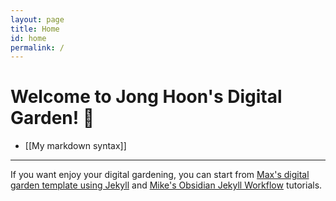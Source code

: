```yaml
---
layout: page
title: Home
id: home
permalink: /
---
```


# Welcome to Jong Hoon's Digital Garden! 🌱

- [[My markdown syntax]]

---
If you want enjoy your digital gardening, you can start from  [Max's digital garden template using Jekyll](https://maximevaillancourt.com/blog/setting-up-your-own-digital-garden-with-jekyll) and [Mike's Obsidian Jekyll Workflow](https://refinedmind.co/obsidian-jekyll-workflow) tutorials.
